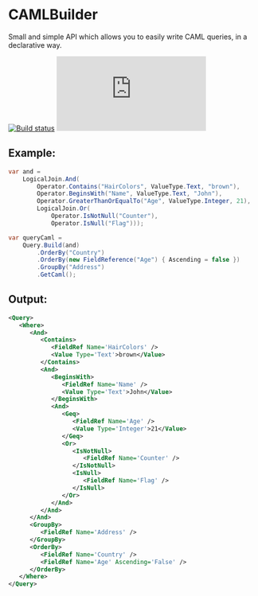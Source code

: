 # CAMLBuilder
Small and simple API which allows you to easily write CAML queries, in a declarative way.

[![Build status](https://ci.appveyor.com/api/projects/status/1a5mcdp2ysrjor42/branch/master?svg=true)](https://ci.appveyor.com/project/joaope/camlbuilder/branch/master)
[![Analytics](https://ga-beacon.appspot.com/UA-55655362-2/joaope/camlbuilder/readme.md)](https://github.com/joaope/camlbuilder)

## Example:

```C#
var and = 
    LogicalJoin.And(
        Operator.Contains("HairColors", ValueType.Text, "brown"),
        Operator.BeginsWith("Name", ValueType.Text, "John"),
        Operator.GreaterThanOrEqualTo("Age", ValueType.Integer, 21),
        LogicalJoin.Or(
            Operator.IsNotNull("Counter"),
            Operator.IsNull("Flag")));

var queryCaml = 
    Query.Build(and)
        .OrderBy("Country")
        .OrderBy(new FieldReference("Age") { Ascending = false })
        .GroupBy("Address")
        .GetCaml();
```

## Output:

```XML
<Query>
   <Where>
      <And>
         <Contains>
            <FieldRef Name='HairColors' />
            <Value Type='Text'>brown</Value>
         </Contains>
         <And>
            <BeginsWith>
               <FieldRef Name='Name' />
               <Value Type='Text'>John</Value>
            </BeginsWith>
            <And>
               <Geq>
                  <FieldRef Name='Age' />
                  <Value Type='Integer'>21</Value>
               </Geq>
               <Or>
                  <IsNotNull>
                     <FieldRef Name='Counter' />
                  </IsNotNull>
                  <IsNull>
                     <FieldRef Name='Flag' />
                  </IsNull>
               </Or>
            </And>
         </And>
      </And>
      <GroupBy>
         <FieldRef Name='Address' />
      </GroupBy>
      <OrderBy>
         <FieldRef Name='Country' />
         <FieldRef Name='Age' Ascending='False' />
      </OrderBy>
   </Where>
</Query>
```